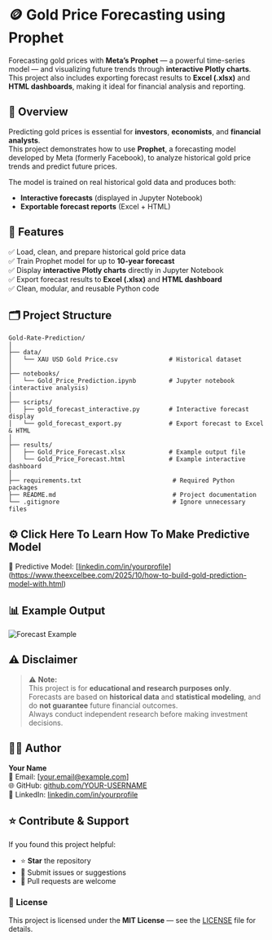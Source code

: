 # 🪙 Gold Price Forecasting using Prophet

Forecasting gold prices with **Meta’s Prophet** — a powerful time-series model — and visualizing future trends through **interactive Plotly charts**.  
This project also includes exporting forecast results to **Excel (.xlsx)** and **HTML dashboards**, making it ideal for financial analysis and reporting.

## 📖 Overview

Predicting gold prices is essential for **investors**, **economists**, and **financial analysts**.  
This project demonstrates how to use **Prophet**, a forecasting model developed by Meta (formerly Facebook), to analyze historical gold price trends and predict future prices.

The model is trained on real historical gold data and produces both:
- **Interactive forecasts** (displayed in Jupyter Notebook)
- **Exportable forecast reports** (Excel + HTML)


## 🌟 Features

✅ Load, clean, and prepare historical gold price data  
✅ Train Prophet model for up to **10-year forecast**  
✅ Display **interactive Plotly charts** directly in Jupyter Notebook  
✅ Export forecast results to **Excel (.xlsx)** and **HTML dashboard**  
✅ Clean, modular, and reusable Python code  


## 🗂️ Project Structure

```
Gold-Rate-Prediction/
│
├── data/
│   └── XAU USD Gold Price.csv              # Historical dataset
│
├── notebooks/
│   └── Gold_Price_Prediction.ipynb         # Jupyter notebook (interactive analysis)
│
├── scripts/
│   ├── gold_forecast_interactive.py        # Interactive forecast display
│   └── gold_forecast_export.py             # Export forecast to Excel & HTML
│
├── results/
│   ├── Gold_Price_Forecast.xlsx            # Example output file
│   └── Gold_Price_Forecast.html            # Example interactive dashboard
│
├── requirements.txt                         # Required Python packages
├── README.md                                # Project documentation
└── .gitignore                               # Ignore unnecessary files
```


## ⚙️ Click Here To Learn How To Make Predictive Model

🔗 Predictive Model: [[linkedin.com/in/yourprofile](https://linkedin.com/in/yourprofile)](https://www.theexcelbee.com/2025/10/how-to-build-gold-prediction-model-with.html)

## 📊 Example Output

![Forecast Example]([https://user-images.githubusercontent.com/your-image-link-here.png](https://blogger.googleusercontent.com/img/b/R29vZ2xl/AVvXsEiG1nmhNZjwIaXYH71xnaMRwObmU0Vz5umuGqk7Hk7WklM-GCVf9Tb0KrgCWPl6kHKrGsLeOQM-uZaSrYBIR-NuVV4E7-zgepI2a2ijGpsqOK_zueyEW1Uh3IDtdubmWix34EbzPZgYOxZcJfXhRSNk-LIN_zz0hJkym8kKa-JKgdTqjIyandjG93iHCmE/s1600/Screenshot%202025-10-23%20163618.png))

## ⚠️ Disclaimer

> ⚠️ **Note:**  
> This project is for **educational and research purposes only**.  
> Forecasts are based on **historical data** and **statistical modeling**, and do **not guarantee** future financial outcomes.  
> Always conduct independent research before making investment decisions.



## 🧑‍💻 Author

**Your Name**  
📧 Email: [your.email@example.com]  
🌐 GitHub: [github.com/YOUR-USERNAME](https://github.com/YOUR-USERNAME)  
🔗 LinkedIn: [linkedin.com/in/yourprofile](https://linkedin.com/in/yourprofile)


## ⭐ Contribute & Support

If you found this project helpful:
- ⭐ **Star** the repository  
- 🐛 Submit issues or suggestions  
- 🤝 Pull requests are welcome  


### 🏁 License
This project is licensed under the **MIT License** — see the [LICENSE](LICENSE) file for details.
